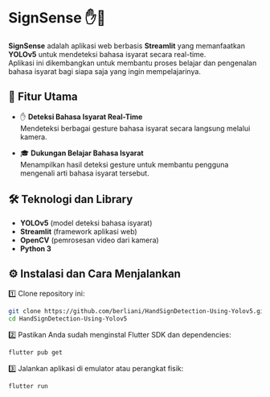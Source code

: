 # SignSense ✋🤟

**SignSense** adalah aplikasi web berbasis **Streamlit** yang memanfaatkan **YOLOv5** untuk mendeteksi bahasa isyarat secara real-time.  
Aplikasi ini dikembangkan untuk membantu proses belajar dan pengenalan bahasa isyarat bagi siapa saja yang ingin mempelajarinya.

## 🚀 Fitur Utama

- ✋ **Deteksi Bahasa Isyarat Real-Time**  
  Mendeteksi berbagai gesture bahasa isyarat secara langsung melalui kamera.

- 🎓 **Dukungan Belajar Bahasa Isyarat**  
  Menampilkan hasil deteksi gesture untuk membantu pengguna mengenali arti bahasa isyarat tersebut.

## 🛠 Teknologi dan Library

- **YOLOv5** (model deteksi bahasa isyarat)
- **Streamlit** (framework aplikasi web)
- **OpenCV** (pemrosesan video dari kamera)
- **Python 3**

## ⚙️ Instalasi dan Cara Menjalankan

1️⃣ Clone repository ini:
```bash
git clone https://github.com/berliani/HandSignDetection-Using-Yolov5.git
cd HandSignDetection-Using-Yolov5
```
2️⃣ Pastikan Anda sudah menginstal Flutter SDK dan dependencies:
```bash
flutter pub get
```
3️⃣ Jalankan aplikasi di emulator atau perangkat fisik:
```bash
flutter run
```
